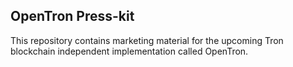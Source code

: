 ## OpenTron Press-kit

This repository contains marketing material for the upcoming Tron blockchain independent implementation called OpenTron.
